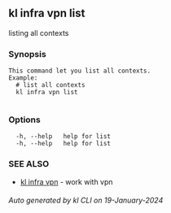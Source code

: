 ## kl infra vpn list

listing all contexts

### Synopsis

```
This command let you list all contexts.
Example:
  # list all contexts
  kl infra vpn list
	
```

### Options

```
  -h, --help   help for list
  -h, --help   help for list
```

### SEE ALSO

* [kl infra vpn](kl_infra_vpn.md)  - work with vpn

###### Auto generated by kl CLI on 19-January-2024
